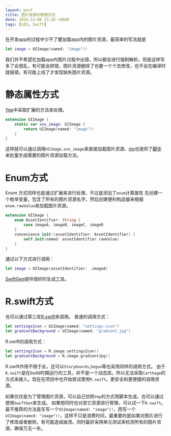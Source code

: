 ```yaml
---
layout: post
title: 图片资源的管理方式
date: 2016-12-08 15:28 +0800
tags: [iOS, Swift]
---
```


在开发app的过程中少不了要加载app内的图片资源，最简单的写法就是
```Swift
let image = UIImage(named: "image")!
```
我们并不希望在加载app内图片过程中出错，所以都会进行强制解析。但是这样写多了会很乱，有可能会拼错，图片资源删除了也要一个个去修改，也不会在编译时就报错。有可能上线了才发现缺失图片资源。

# 静态属性方式
[Yep](https://github.com/CatchChat/Yep)中采取扩展的方法来处理。
```Swift
extension UIImage {
    static var xxx_image: UIImage {
        return UIImage(named: "image")!
    }
}
```
这样就可以通过调用`UIImage.xxx_image`来直接加载图片资源。[nix]()也提供了[脚步](https://github.com/nixzhu/dev-blog/blob/master/2016-08-11-awk.md)来批量生成需要的图片资源加载方法。
# Enum方式
Enum 方式同样也是通过扩展来进行处理，不过是添加了`enum`计算属性
先创建一个枚举变量，包含了所有的图片资源名字，然后创建便利构造器来根据`enum.rawValue`来加载图片资源。
```Swift
extension UIImage {
    enum AssetIentifier: String {
        case imageA, imageB, imageC, imageD
    }
    convenience init!(assetIdentifier: AssetIdentifier) {
        self.init(named: assetIdentifier.rawValue)
    }
}
```
通过以下方式进行调用：
```Swift
let image = UIImage(assetIdentifier: .imageA)
```
[SwiftGen](https://github.com/AliSoftware/SwiftGen)提供很好的生成工具。
# R.swift方式
也可以通过第三库[R.swift](https://github.com/mac-cain13/R.swift)来调用。
普通的调用方式：
```Swift
let settingsIcon = UIImage(named: "settings-icon")
let gradientBackground = UIImage(named: "gradient.jpg")
```
R.swift的调用方式：
```Swift
let settingsIcon = R.image.settingsIcon()
let gradientBackground = R.image.gradientJpg()
```
R.swift作用不限于此，还可以`Storyboards`,`Segue`等也采用同样的调用方式。
由于`R.swift`是在build时期运行的工具，并不是一个动态库。所以无法采取`Carthage`的方式来接入。现在在项目中也开始尝试使用`R.swift`。更安全和更便捷的调用资源。

如果仅仅是为了管理图片资源，可以自己仿照`Yep`的方式用脚本生成。也可以通过使用`SwiftGen`来生成。
如果想同时也对其它资源进行管理，可以试一下`R.swift`。
最不推荐的方法是东写一个`UIImage(named: "image")!`，西写一个`UIImage(named: "image")!`，这样不只是浪费时间，最重要的是如果对图片进行了修改或者删除，有可能造成崩溃。同时最好采用单元测试来检测所有的图片资源，确保万无一失。
